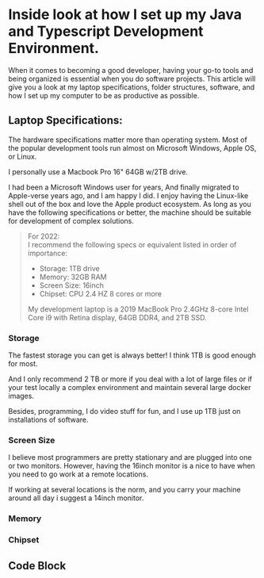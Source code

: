 # Inside look at how I set up my Java and Typescript Development Environment.



When it comes to becoming a good developer, having your go-to tools and being organized is essential when you do software projects. This article will give you a look at my laptop specifications, folder structures, software, and how I set up my computer to be as productive as possible.



## Laptop Specifications:

The hardware specifications matter more than operating system. Most of the popular development tools run almost on Microsoft Windows, Apple OS, or Linux.

I personally use a Macbook Pro 16" 64GB w/2TB drive.

I had been a Microsoft Windows user for years, And finally migrated to Apple-verse years ago, and I am happy I did. I enjoy having the Linux-like shell out of the box and love the Apple product ecosystem. As long as you have the following specifications or better, the machine should be suitable for development of complex solutions.



> For 2022:  
> I recommend the following specs or equivalent listed in order of importance:
>- Storage: 1TB drive
>- Memory:  32GB RAM
>- Screen Size: 16inch
>- Chipset: CPU 2.4 HZ 8 cores or more
>
> My development laptop is a 2019 MacBook Pro 2.4GHz 8-core Intel Core i9 with Retina display, 64GB DDR4, and 2TB SSD.



### Storage
The fastest storage you can get is always better! I think 1TB is good enough for most.

And I only recommend 2 TB or more if you  deal with a lot of large files or if your test locally a complex environment and maintain several large docker images.

Besides, programming, I do video stuff for fun, and I use up 1TB just on installations of software.



### Screen Size

I believe most programmers are pretty stationary and are plugged into one or two monitors. However, having the 16inch monitor is a nice to have when you need to go work at a remote locations.

If working at several locations is the norm, and you carry your machine around all day i suggest a 14inch monitor.




### Memory



### Chipset

## Code Block


